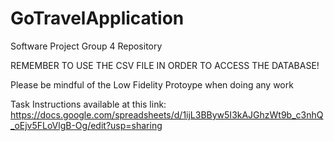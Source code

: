 # GoTravelApplication
Software Project Group 4 Repository

REMEMBER TO USE THE CSV FILE IN ORDER TO ACCESS THE DATABASE!

Please be mindful of the Low Fidelity Protoype when doing any work

Task Instructions available at this link:
https://docs.google.com/spreadsheets/d/1ijL3BByw5I3kAJGhzWt9b_c3nhQ_oEjv5FLoVlgB-Og/edit?usp=sharing
